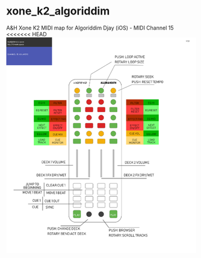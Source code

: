 # xone_k2_algoriddim
A&amp;H Xone K2 MIDI map for Algoriddim Djay (iOS) - MIDI Channel 15
<<<<<<< HEAD
![alt text](xoneK2_AlgoriddimDjay_20180902.png "MIDI map")
